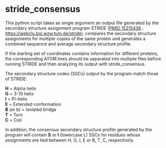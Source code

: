 # stride_consensus
This python script takes as single argument an output file generated by the secondary structure assignment program STRIDE ([PMID 15215436](https://pubmed.ncbi.nlm.nih.gov/15215436/) ; https://webclu.bio.wzw.tum.de/stride), compares the secondary structure assignments for multiple copies of the same protein and generates a combined sequence and average secondary structure profile.

If the starting set of coordinates contains information for different proteins, the corresponding ATOM lines should be separated into multiple files before running STRIDE and then analyzing its output with stride_consensus.
 
The secondary structure codes (SSCs) output by the program match those of STRIDE:
 
<b>H</b> = Alpha helix  
<b>G</b> = 3-10 helix  
<b>I</b> = PI-helix  
<b>E</b> = Extended conformation  
<b>B</b> (or b) = Isolated bridge  
<b>T</b> = Turn  
<b>C</b> = Coil  
 
In addition, the consensus secondary structure profile generated by the program will contain <b>S</b> or <b>l</b> (lowercase L) SSCs for residues whose assignments are tied between H, G, I, E or B, T, C, respectively.
